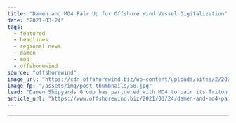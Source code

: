 ```yaml
---
title: "Damen and MO4 Pair Up for Offshore Wind Vessel Digitalization"
date: "2021-03-24"
tags: 
  - featured
  - headlines
  - regional news
  - damen
  - mo4
  - offshorewind
source: "offshorewind"
image_url: "https://cdn.offshorewind.biz/wp-content/uploads/sites/2/2021/03/24134502/Damen-and-MO4-Pair-Up-for-Offshore-Wind-Vessel-Digitizalization.jpg"
image_fp: "/assets/img/post_thumbnails/58.jpg"
lead: "Damen Shipyards Group has partnered with MO4 to pair its Triton monitoring platform with"
article_url: "https://www.offshorewind.biz/2021/03/24/damen-and-mo4-pair-up-for-offshore-wind-vessel-digitalization/"
---
```


---
